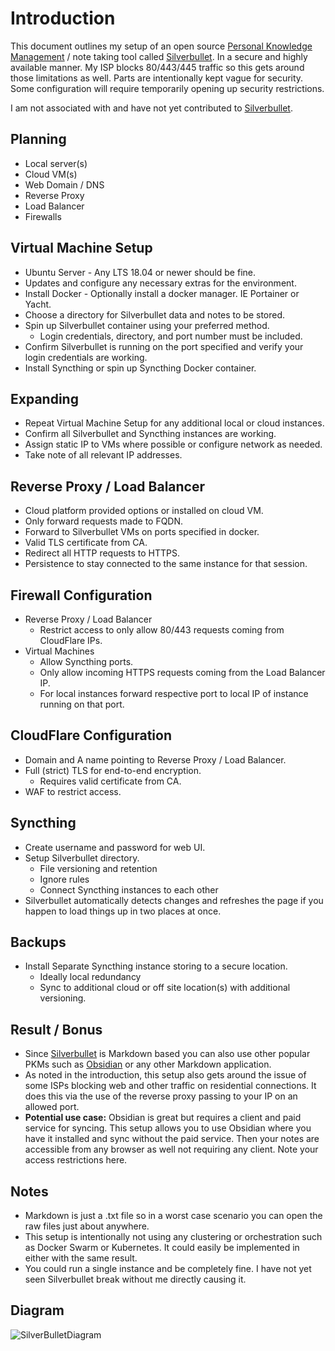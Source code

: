 # Introduction

This document outlines my setup of an open source [Personal Knowledge Management](https://en.wikipedia.org/wiki/Personal_knowledge_management) / note taking tool called [Silverbullet](https://github.com/silverbulletmd/silverbullet). In a secure and highly available manner. My ISP blocks 80/443/445 traffic so this gets around those limitations as well. Parts are intentionally kept vague for security. Some configuration will require temporarily opening up security restrictions.

I am not associated with and have not yet contributed to [Silverbullet](https://github.com/silverbulletmd/silverbullet).

## Planning
- Local server(s)
- Cloud VM(s)
- Web Domain / DNS
- Reverse Proxy
- Load Balancer
- Firewalls

## Virtual Machine Setup
- Ubuntu Server - Any LTS 18.04 or newer should be fine.
- Updates and configure any necessary extras for the environment.
- Install Docker - Optionally install a docker manager. IE Portainer or Yacht.
- Choose a directory for Silverbullet data and notes to be stored.
- Spin up Silverbullet container using your preferred method.
  - Login credentials, directory, and port number must be included.
- Confirm Silverbullet is running on the port specified and verify your login credentials are working.
- Install Syncthing or spin up Syncthing Docker container.

## Expanding
- Repeat Virtual Machine Setup for any additional local or cloud instances.
- Confirm all Silverbullet and Syncthing instances are working.
- Assign static IP to VMs where possible or configure network as needed.
- Take note of all relevant IP addresses.

## Reverse Proxy / Load Balancer
- Cloud platform provided options or installed on cloud VM.
- Only forward requests made to FQDN.
- Forward to Silverbullet VMs on ports specified in docker.
- Valid TLS certificate from CA.
- Redirect all HTTP requests to HTTPS.
- Persistence to stay connected to the same instance for that session.

## Firewall Configuration
- Reverse Proxy / Load Balancer
  - Restrict access to only allow 80/443 requests coming from CloudFlare IPs.
- Virtual Machines 
  - Allow Syncthing ports.
  - Only allow incoming HTTPS requests coming from the Load Balancer IP.
  - For local instances forward respective port to local IP of instance running on that port.

## CloudFlare Configuration
- Domain and A name pointing to Reverse Proxy / Load Balancer.
- Full (strict) TLS for end-to-end encryption.
  - Requires valid certificate from CA.
- WAF to restrict access.

## Syncthing
- Create username and password for web UI.
- Setup Silverbullet directory.
  - File versioning and retention
  - Ignore rules
  - Connect Syncthing instances to each other
- Silverbullet automatically detects changes and refreshes the page if you happen to load things up in two places at once.

## Backups
- Install Separate Syncthing instance storing to a secure location.
  - Ideally local redundancy
  - Sync to additional cloud or off site location(s) with additional versioning.

## Result / Bonus 
- Since [Silverbullet](https://github.com/silverbulletmd/silverbullet) is Markdown based you can also use other popular PKMs such as [Obsidian](https://obsidian.md/) or any other Markdown application. 
- As noted in the introduction, this setup also gets around the issue of some ISPs blocking web and other traffic on residential connections. It does this via the use of the reverse proxy passing to your IP on an allowed port.
- **Potential use case:** Obsidian is great but requires a client and paid service for syncing. This setup allows you to use Obsidian where you have it installed and sync without the paid service. Then your notes are accessible from any browser as well not requiring any client. Note your access restrictions here.

## Notes
- Markdown is just a .txt file so in a worst case scenario you can open the raw files just about anywhere.
- This setup is intentionally not using any clustering or orchestration such as Docker Swarm or Kubernetes. It could easily be implemented in either with the same result.
- You could run a single instance and be completely fine. I have not yet seen Silverbullet break without me directly causing it.

## Diagram
![SilverBulletDiagram](https://github.com/Dzzs/Markdown-Notes/assets/11656216/43a8949f-7b08-4b14-88c4-e053ae8a2c6a)
